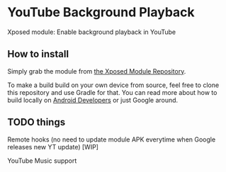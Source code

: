 # YouTube Background Playback

Xposed module: Enable background playback in YouTube

## How to install

Simply grab the module from [the Xposed Module Repository](http://repo.xposed.info/module/com.pyler.youtubebackgroundplayback).

To make a build build on your own device from source, feel free to clone this repository and use Gradle for that. You can read more about how to build locally on [Android Developers](https://developer.android.com/tools/building/building-cmdline.html) or just Google around.

## TODO things
Remote hooks (no need to update module APK everytime when Google releases new YT update) [WIP]

YouTube Music support

